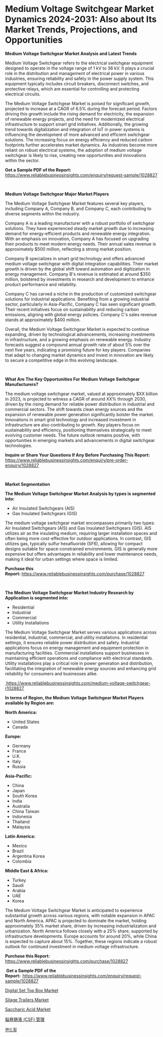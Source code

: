 <p><h1>Medium Voltage Switchgear Market Dynamics 2024-2031: Also about Its Market Trends, Projections, and Opportunities</h1></p><p><strong>Medium Voltage Switchgear Market Analysis and Latest Trends</strong></p>
<p><p>Medium Voltage Switchgear refers to the electrical switchgear equipment designed to operate in the voltage range of 1 kV to 36 kV. It plays a crucial role in the distribution and management of electrical power in various industries, ensuring reliability and safety in the power supply system. This equipment typically includes circuit breakers, disconnect switches, and protective relays, which are essential for controlling and protecting electrical circuits.</p><p>The Medium Voltage Switchgear Market is poised for significant growth, projected to increase at a CAGR of 6.5% during the forecast period. Factors driving this growth include the rising demand for electricity, the expansion of renewable energy projects, and the need for modernized electrical infrastructure to support smart grid initiatives. Additionally, the growing trend towards digitalization and integration of IoT in power systems is influencing the development of more advanced and efficient switchgear solutions. The increasing focus on energy efficiency and reduced carbon footprints further accelerates market dynamics. As industries become more reliant on robust electrical systems, the adoption of medium voltage switchgear is likely to rise, creating new opportunities and innovations within the sector.</p></p>
<p><strong>Get a Sample PDF of the Report:&nbsp;</strong> <a href="https://www.reliablebusinessinsights.com/enquiry/request-sample/1028827">https://www.reliablebusinessinsights.com/enquiry/request-sample/1028827</a></p>
<p>&nbsp;</p>
<p><strong>Medium Voltage Switchgear Major Market Players</strong></p>
<p><p>The Medium Voltage Switchgear Market features several key players, including Company A, Company B, and Company C, each contributing to diverse segments within the industry. </p><p>Company A is a leading manufacturer with a robust portfolio of switchgear solutions. They have experienced steady market growth due to increasing demand for energy-efficient products and renewable energy integration. With an emphasis on innovation, Company A has focused on upgrading their products to meet modern energy needs. Their annual sales revenue is approximately $500 million, reflecting a strong market position.</p><p>Company B specializes in smart grid technology and offers advanced medium voltage switchgear with digital integration capabilities. Their market growth is driven by the global shift toward automation and digitization in energy management. Company B's revenue is estimated at around $350 million, bolstered by investments in research and development to enhance product performance and reliability.</p><p>Company C has carved a niche in the production of customized switchgear solutions for industrial applications. Benefiting from a growing industrial sector, particularly in Asia-Pacific, Company C has seen significant growth. Their recent initiatives focus on sustainability and reducing carbon emissions, aligning with global energy policies. Company C's sales revenue stands at approximately $400 million.</p><p>Overall, the Medium Voltage Switchgear Market is expected to continue expanding, driven by technological advancements, increasing investments in infrastructure, and a growing emphasis on renewable energy. Industry forecasts suggest a compound annual growth rate of about 5% over the next five years, indicating a promising future for key players. Companies that adapt to changing market dynamics and invest in innovation are likely to secure a competitive edge in this evolving landscape.</p></p>
<p>&nbsp;</p>
<p><strong>What Are The Key Opportunities For Medium Voltage Switchgear Manufacturers?</strong></p>
<p><p>The medium voltage switchgear market, valued at approximately $XX billion in 2023, is projected to witness a CAGR of around XX% through 2030, driven by the rising demand for reliable power distribution in industrial and commercial sectors. The shift towards clean energy sources and the expansion of renewable power generation significantly bolster the market. Innovations in smart grid technology and increased investment in infrastructure are also contributing to growth. Key players focus on sustainability and efficiency, positioning themselves strategically to meet evolving customer needs. The future outlook remains positive, with opportunities in emerging markets and advancements in digital switchgear technologies.</p></p>
<p><strong>Inquire or Share Your Questions If Any Before Purchasing This Report:</strong> <a href="https://www.reliablebusinessinsights.com/enquiry/pre-order-enquiry/1028827">https://www.reliablebusinessinsights.com/enquiry/pre-order-enquiry/1028827</a></p>
<p>&nbsp;</p>
<p><strong>Market Segmentation</strong></p>
<p><strong>The Medium Voltage Switchgear Market Analysis by types is segmented into:</strong></p>
<p><ul><li>Air Insulated Switchgears (AIS)</li><li>Gas Insulated Switchgears (GIS)</li></ul></p>
<p><p>The medium voltage switchgear market encompasses primarily two types: Air Insulated Switchgears (AIS) and Gas Insulated Switchgears (GIS). AIS utilizes air as the insulating medium, requiring larger installation spaces and often being more cost-effective for outdoor applications. In contrast, GIS utilizes gas, typically sulfur hexafluoride (SF6), allowing for compact designs suitable for space-constrained environments. GIS is generally more expensive but offers advantages in reliability and lower maintenance needs, making it ideal for urban settings where space is limited.</p></p>
<p><strong>Purchase this Report:&nbsp;</strong><a href="https://www.reliablebusinessinsights.com/purchase/1028827">https://www.reliablebusinessinsights.com/purchase/1028827</a></p>
<p>&nbsp;</p>
<p><strong>The Medium Voltage Switchgear Market Industry Research by Application is segmented into:</strong></p>
<p><ul><li>Residential</li><li>Industrial</li><li>Commercial</li><li>Utility Installations</li></ul></p>
<p><p>The Medium Voltage Switchgear Market serves various applications across residential, industrial, commercial, and utility installations. In residential settings, it ensures reliable power distribution and safety. Industrial applications focus on energy management and equipment protection in manufacturing facilities. Commercial installations support businesses in maintaining efficient operations and compliance with electrical standards. Utility installations play a critical role in power generation and distribution, facilitating the integration of renewable energy sources and enhancing grid reliability for consumers and businesses alike.</p></p>
<p><a href="https://www.reliablebusinessinsights.com/medium-voltage-switchgear-r1028827">&nbsp;https://www.reliablebusinessinsights.com/medium-voltage-switchgear-r1028827</a></p>
<p><strong>In terms of Region, the Medium Voltage Switchgear Market Players available by Region are:</strong></p>
<p>
    <p> <strong> North America: </strong>
        <ul>
            <li>United States</li>
            <li>Canada</li>
        </ul>
        </p> 
    <p> <strong> Europe: </strong>
        <ul>
            <li>Germany</li>
            <li>France</li>
            <li>U.K.</li>
            <li>Italy</li>
            <li>Russia</li>
        </ul>
        </p> 
    <p> <strong> Asia-Pacific: </strong>
        <ul>
            <li>China</li>
            <li>Japan</li>
            <li>South Korea</li>
            <li>India</li>
            <li>Australia</li>
            <li>China Taiwan</li>
            <li>Indonesia</li>
            <li>Thailand</li>
            <li>Malaysia</li>
        </ul>
        </p> 
    <p> <strong> Latin America: </strong>
        <ul>
            <li>Mexico</li>
            <li>Brazil</li>
            <li>Argentina Korea</li>
            <li>Colombia</li>
        </ul>
        </p> 
    <p> <strong> Middle East & Africa: </strong>
        <ul>
            <li>Turkey</li>
            <li>Saudi</li>
            <li>Arabia</li>
            <li>UAE</li>
            <li>Korea</li>
        </ul>
    </p>
    </p>
<p><p>The Medium Voltage Switchgear Market is anticipated to experience substantial growth across various regions, with notable expansion in APAC and North America. APAC is projected to dominate the market, holding approximately 35% market share, driven by increasing industrialization and urbanization. North America follows closely with a 25% share, supported by infrastructure developments. Europe accounts for around 20%, while China is expected to capture about 15%. Together, these regions indicate a robust outlook for continued investment in medium voltage infrastructure.</p></p>
<p><strong>Purchase this Report: </strong><a href="https://www.reliablebusinessinsights.com/purchase/1028827">https://www.reliablebusinessinsights.com/purchase/1028827</a></p>
<p>&nbsp;<strong>Get a Sample PDF of the Report:&nbsp;&nbsp;</strong><a href="https://www.reliablebusinessinsights.com/enquiry/request-sample/1028827">https://www.reliablebusinessinsights.com/enquiry/request-sample/1028827</a></p>
<p><strong></strong></p>
<p><p><a href="https://medium.com/@sac-m/digital-set-top-box-market-insights-product-type-application-trends-and-regional-analysis-from-064284049d49">Digital Set Top Box Market</a></p><p><a href="https://www.linkedin.com/pulse/exploring-silage-trailers-market-dynamics-global-trends-future-rujyf?trackingId=GFrrOyq4TOWRvoTcdoNG8A%3D%3D">Silage Trailers Market</a></p><p><a href="https://issuu.com/reportprime-2/docs/saccharic-acid-market-size-2030.ppt_3d3771572f523e">Saccharic Acid Market</a></p><p><a href="https://medium.com/@susanjprice2023/cerebrospinal-fluid-csf-management-afdda8d977e1">脳脊髄液 (CSF) 管理</a></p><p><a href="https://medium.com/@iansanftyord09878/%ED%95%B8%EB%93%9C%ED%9C%A0-%EC%8B%9C%EC%9E%A5-2024%EB%85%84%EB%B6%80%ED%84%B0-2031%EB%85%84%EA%B9%8C%EC%A7%80%EC%9D%98-%EC%82%B0%EC%97%85-%EB%8F%99%ED%96%A5-%EB%B0%8F-%EC%A0%84%EB%A7%9D-baa9de86ace1">핸드휠</a></p></p>